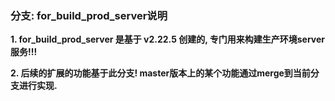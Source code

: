 ### 分支: for_build_prod_server说明 ###
**1. for_build_prod_server 是基于 v2.22.5 创建的,
专门用来构建生产环境server服务!!!**  
  
**2. 后续的扩展的功能基于此分支!
master版本上的某个功能通过merge到当前分支进行实现.**
